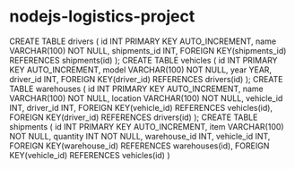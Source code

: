 # nodejs-logistics-project
CREATE TABLE drivers (
id INT PRIMARY KEY AUTO_INCREMENT, 
name VARCHAR(100) NOT NULL,
shipments_id INT,
FOREIGN KEY(shipments_id) REFERENCES shipments(id)
);
CREATE TABLE vehicles (
id INT PRIMARY KEY AUTO_INCREMENT, 
model VARCHAR(100) NOT NULL,
year YEAR, 
driver_id INT,
FOREIGN KEY(driver_id) REFERENCES drivers(id)
);
CREATE TABLE warehouses (
id INT PRIMARY KEY AUTO_INCREMENT, 
name VARCHAR(100) NOT NULL,
location VARCHAR(100) NOT NULL,
vehicle_id INT,
driver_id INT,
FOREIGN KEY(vehicle_id) REFERENCES vehicles(id),
FOREIGN KEY(driver_id) REFERENCES drivers(id)
);
CREATE TABLE shipments (
id INT PRIMARY KEY AUTO_INCREMENT, 
item VARCHAR(100) NOT NULL,
quantity INT NOT NULL,
warehouse_id INT,
vehicle_id INT,
FOREIGN KEY(warehouse_id) REFERENCES warehouses(id),
FOREIGN KEY(vehicle_id) REFERENCES vehicles(id)
)


